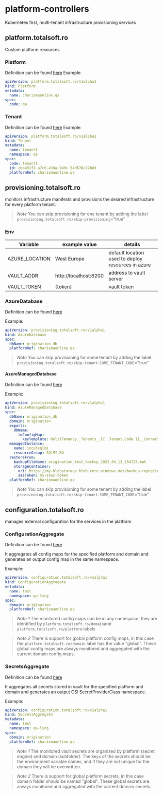 # platform-controllers
Kubernetes first, multi-tenant infrastructure provisioning services

## platform.totalsoft.ro
Custom platform resources
### Platform
Definition can be found [here](./helm/crds/platform.totalsoft.ro_platforms.yaml)
Example:
```yaml
apiVersion: platform.totalsoft.ro/v1alpha1
kind: Platform
metadata:
  name: charismaonline.qa
spec:
  code: qa
```

### Tenant
Definition can be found [here](./helm/crds/platform.totalsoft.ro_tenants.yaml)
Example:
```yaml
apiVersion: platform.totalsoft.ro/v1alpha1
kind: Tenant
metadata:
  name: tenant1
  namespace: qa
spec:
  code: tenant1
  id: cbb451f2-a7c0-430a-949c-54d576c77b8d
  platformRef: charismaonline.qa
```

## provisioning.totalsoft.ro
monitors infrastructure manifests and provisions the desired infrastructure for every platform tenant.

> *Note* You can skip provisioning for one tenant by adding the label `provisioning.totalsoft.ro/skip-provisioning`="true"

### Env
| Variable       | example value         | details                                            |
|----------------|-----------------------|----------------------------------------------------|
| AZURE_LOCATION | West Europe           | default location used to deploy resources in azure |
| VAULT_ADDR     | http://localhost:8200 | address to vault server                            |
| VAULT_TOKEN    | {token}               | vault token                                        |


### AzureDatabase
Definition can be found [here](./helm/crds/provisioning.totalsoft.ro_azuredatabases.yaml)

Example:
```yaml
apiVersion: provisioning.totalsoft.ro/v1alpha1
kind: AzureDatabase
spec:
  dbName: origination_db
  platformRef: charismaonline.qa
```

> *Note* You can skip provisioning for some tenant by adding the label `provisioning.totalsoft.ro/skip-tenant-SOME_TENANT_CODE`="true"


#### AzureManagedDatabase
Definition can be found [here](./helm/crds/provisioning.totalsoft.ro_azuremanageddatabases.yaml)

Example:
```yaml
apiVersion: provisioning.totalsoft.ro/v1alpha1
kind: AzureManagedDatabase
spec:
  dbName: origination_db
  domain: origination
  exports:
    dbName:
      toConfigMap:
        keyTemplate: MultiTenancy__Tenants__{{ .Tenant.Code }}__ConnectionStrings__Leasing_Database__Database
  managedInstance:
    name: incubsqlmi
    resourceGroup: SQLMI_RG
  restoreFrom:
    backupFileName: origination_test_backup_2022_04_13_154723.bak
    storageContainer:
      uri: https://my-blobstorage.blob.core.windows.net/backup-repository
      sasToken: my-saas-token
  platformRef: charismaonline.qa
```
> *Note* You can skip provisioning for some tenant by adding the label `provisioning.totalsoft.ro/skip-tenant-SOME_TENANT_CODE`="true"


## configuration.totalsoft.ro
manages external configuration for the services in the platform

### ConfigurationAggregate
Definition can be found [here](./helm/crds/configuration.totalsoft.ro_configurationaggregates.yaml)

It aggregates all config maps for the specified platform and domain and generates an output config map in the same namespace.

Example:
```yaml
apiVersion: configuration.totalsoft.ro/v1alpha1
kind: ConfigurationAggregate
metadata:
  name: test
  namespace: qa-lsng
spec:
  domain: origination
  platformRef: charismaonline.qa
```

> *Note 1* The monitored config maps can be in any namespace, they are identified by `platform.totalsoft.ro/domain`and `platform.totalsoft.ro/platform` labels

> *Note 2* There is support for global platform config maps, in this case the `platform.totalsoft.ro/domain` label has the value "global". These global config maps are always monitored and aggregated with the current domain config maps.

### SecretsAggregate
Definition can be found [here](./helm/crds/configuration.totalsoft.ro_secretsaggregates.yaml)

It aggregates all secrets stored in vault for the specified platform and domain and generates an output CSI SecretProviderClass namespace.

Example:
```yaml
apiVersion: configuration.totalsoft.ro/v1alpha1
kind: SecretsAggregate
metadata:
  name: test
  namespace: qa-lsng
spec:
  domain: origination
  platformRef: charismaonline.qa
```

> *Note 1* The monitored vault secrets are organized by platform (secret engine) and domain (subfolder). The keys of the secrets should be the environment variable names, and if they are not unique for the domain they will be overwritten.

> *Note 2* There is support for global platform secrets, in this case domain folder should be named "global". These global secrets are always monitored and aggregated with the current domain secrets.